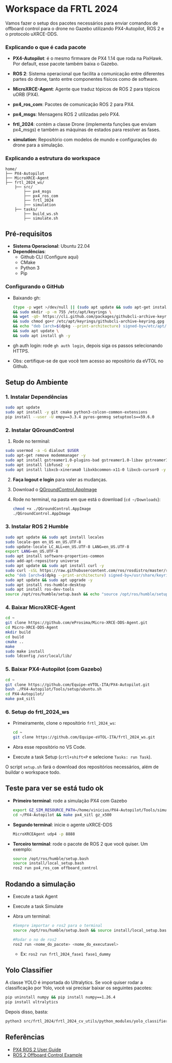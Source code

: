 # Workspace da FRTL 2024

Vamos fazer o setup dos pacotes necessários para enviar comandos de offboard control para o drone no Gazebo utilizando PX4-Autopilot, ROS 2 e o protocolo uXRCE-DDS.

### Explicando o que é cada pacote

- **PX4-Autopilot**: é o mesmo firmware de PX4 1.14 que roda na PixHawk. Por default, esse pacote também baixa o Gazebo.

- **ROS 2**: Sistema operacional que facilita a comunicação entre diferentes partes do drone, tanto entre componentes físicos como de software.

- **MicroXRCE-Agent**: Agente que traduz tópicos de ROS 2 para tópicos uORB (PX4).

- **px4_ros_com**: Pacotes de comunicação ROS 2 para PX4.

- **px4_msgs**: Mensagens ROS 2 utilizadas pelo PX4.

- **frtl_2024**: contém a classe Drone (implementa funções que enviam px4_msgs) e também as máquinas de estados para resolver as fases.

- **simulation**: Repositório com modelos de mundo e configurações do drone para a simulação.

### Explicando a estrutura do workspace

```
home/
├── PX4-Autopilot
├── MicroXRCE-Agent
├── frtl_2024_ws/
    ├── src/
        ├── px4_msgs
        ├── px4_ros_com
        ├── frtl_2024
        ├── simulation
    ├── tasks/
        ├── build_ws.sh
        ├── simulate.sh
```

## Pré-requisitos

- **Sistema Operacional**: Ubuntu 22.04
- **Dependências**:
  - Github CLI (Configure aqui)
  - CMake
  - Python 3
  - Pip

### Configurando o GitHub

- Baixando gh:
    ```bash
    (type -p wget >/dev/null || (sudo apt update && sudo apt-get install wget -y)) \
    && sudo mkdir -p -m 755 /etc/apt/keyrings \
    && wget -qO- https://cli.github.com/packages/githubcli-archive-keyring.gpg | sudo tee /etc/apt/keyrings/githubcli-archive-keyring.gpg > /dev/null \
    && sudo chmod go+r /etc/apt/keyrings/githubcli-archive-keyring.gpg \
    && echo "deb [arch=$(dpkg --print-architecture) signed-by=/etc/apt/keyrings/githubcli-archive-keyring.gpg] https://cli.github.com/packages stable main" | sudo tee /etc/apt/sources.list.d/github-cli.list > /dev/null \
    && sudo apt update \
    && sudo apt install gh -y
    ```
- gh auth login: rode `gh auth login`, depois siga os passos selecionando HTTPS. 

- Obs: certifique-se de que você tem acesso ao repositório da eVTOL no Github.


## Setup do Ambiente

### 1. Instalar Dependências

```sh
sudo apt update
sudo apt install -y git cmake python3-colcon-common-extensions
pip install --user -U empy==3.3.4 pyros-genmsg setuptools==59.6.0
```

### 2. Instalar QGroundControl

1. Rode no terminal:
```bash
sudo usermod -a -G dialout $USER
sudo apt-get remove modemmanager -y
sudo apt install gstreamer1.0-plugins-bad gstreamer1.0-libav gstreamer1.0-gl -y
sudo apt install libfuse2 -y
sudo apt install libxcb-xinerama0 libxkbcommon-x11-0 libxcb-cursor0 -y
```

2. **Faça logout e login** para valer as mudanças.

3.  Download o [QGroundControl.AppImage](https://d176tv9ibo4jno.cloudfront.net/latest/QGroundControl.AppImage)

4. Rode no terminal, na pasta em que está o download (`cd ~/Downloads`):
    ```bash
    chmod +x ./QGroundControl.AppImage
    ./QGroundControl.AppImage
    ```

### 3. Instalar ROS 2 Humble

```sh
sudo apt update && sudo apt install locales
sudo locale-gen en_US en_US.UTF-8
sudo update-locale LC_ALL=en_US.UTF-8 LANG=en_US.UTF-8
export LANG=en_US.UTF-8
sudo apt install software-properties-common
sudo add-apt-repository universe
sudo apt update && sudo apt install curl -y
sudo curl -sSL https://raw.githubusercontent.com/ros/rosdistro/master/ros.key -o /usr/share/keyrings/ros-archive-keyring.gpg
echo "deb [arch=$(dpkg --print-architecture) signed-by=/usr/share/keyrings/ros-archive-keyring.gpg] http://packages.ros.org/ros2/ubuntu $(. /etc/os-release && echo $UBUNTU_CODENAME) main" | sudo tee /etc/apt/sources.list.d/ros2.list > /dev/null
sudo apt update && sudo apt upgrade -y
sudo apt install ros-humble-desktop
sudo apt install ros-dev-tools
source /opt/ros/humble/setup.bash && echo "source /opt/ros/humble/setup.bash" >> .bashrc
```

### 4. Baixar MicroXRCE-Agent

```sh
cd ~
git clone https://github.com/eProsima/Micro-XRCE-DDS-Agent.git
cd Micro-XRCE-DDS-Agent
mkdir build
cd build
cmake ..
make
sudo make install
sudo ldconfig /usr/local/lib/
```

### 5. Baixar PX4-Autopilot (com Gazebo)

```sh
cd ~
git clone https://github.com/Equipe-eVTOL-ITA/PX4-Autopilot.git
bash ./PX4-Autopilot/Tools/setup/ubuntu.sh
cd PX4-Autopilot/
make px4_sitl
```

### 6. Setup do frtl_2024_ws

- Primeiramente, clone o repositório `frtl_2024_ws`:

  ```bash
  cd ~
  git clone https://github.com/Equipe-eVTOL-ITA/frtl_2024_ws.git
  ```

- Abra esse repositório no VS Code.

 - Execute a task Setup (`crtl+shift+P` e selecione `Tasks: run Task`).

O script `setup.sh` fará o download dos repositórios necessários, além de buildar o workspace todo.


## Teste para ver se está tudo ok

- **Primeiro terminal**: rode a simulação PX4 com Gazebo
  
  ```bash
  export GZ_SIM_RESOURCE_PATH=/home/vinicius/PX4-Autopilot/Tools/simulation/gz
  cd ~/PX4-Autopilot && make px4_sitl gz_x500
  ```

- **Segundo terminal**: inicie o agente uXRCE-DDS
  
  ```bash
  MicroXRCEAgent udp4 -p 8888
  ```

- **Terceiro terminal**: rode o pacote de ROS 2 que você quiser. Um exemplo:
  
  ```bash
  source /opt/ros/humble/setup.bash
  source install/local_setup.bash
  ros2 run px4_ros_com offboard_control
  ```

## Rodando a simulação

- Execute a task Agent
- Execute a task Simulate
- Abra um terminal: 
  ```bash
  #Sempre importar o ros2 para o terminal
  source /opt/ros/humble/setup.bash && source install/local_setup.bash

  #Rodar o no de ros2
  ros2 run <nome_do_pacote> <nome_do_executavel>
  ```
  
  - Ex: `ros2 run frtl_2024_fase1 fase1_dummy`

## Yolo Classifier

A classe YOLO é importada do Ultralytics. Se você quiser rodar a classificação por Yolo, você vai precisar baixar os seguintes pacotes:

```bash
pip uninstall numpy && pip install numpy==1.26.4
pip install ultralytics
```

Depois disso, basta:

```bash
python3 src/frtl_2024/frtl_2024_cv_utils/python_modules/yolo_classifier.py
```

## Referências

- [PX4 ROS 2 User Guide](https://docs.px4.io/main/en/ros2/user_guide.html#installation-setup)
- [ROS 2 Offboard Control Example](https://docs.px4.io/main/en/ros2/offboard_control.html)

